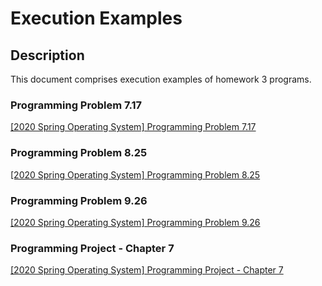 # Execution Examples
## Description
This document comprises execution examples of homework 3 programs.

### Programming Problem 7.17
[[2020 Spring Operating System] Programming Problem 7.17](https://youtu.be/X93KL4M_3IU)

### Programming Problem 8.25
[[2020 Spring Operating System] Programming Problem 8.25](https://youtu.be/An_7bv9KZ7c)

### Programming Problem 9.26
[[2020 Spring Operating System] Programming Problem 9.26](https://youtu.be/VgIkSj02J5A)

### Programming Project - Chapter 7
[[2020 Spring Operating System] Programming Project - Chapter 7](https://youtu.be/5Pe0d8kQECE)